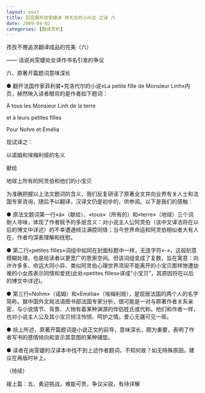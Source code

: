 ```yaml
---
layout: post
title: 层层揭开尚雯婕译 林先生的小孙女 之谜 六
date: 2009-04-02
categories: [翻译赏析]  
---
```


孜孜不倦追求翻译成品的完美（六）

—— 话说尚雯婕处女译作书名引发的争议

六、原著开篇题词意味深长

● 翻开法国作家菲利普•克洛代尔的小说«La petite fille de Monsieur Linh»内页，赫然映入读者眼帘的是作者如下题词：

À tous les Monsieur Linh de la terre

et à leurs petites filles

Pour Nohm et Emélia

现试译之：

以诺姆和埃梅利娅的名义

献给

地球上所有的阿灵伯和他们的小宝贝

为准确把握以上法文题词的含义，我们反复研读了原著全文并向业界有关人士和法国专家咨询，随后予以翻译，汉译文仍是初步的，供参阅。以下是我们的感触：

● 原法文题词第一行«à»（献给）、«tous»（所有的）和«terre»（地球）三个词耐人寻味，体现了作者赋予的多层含义：对小说主人公阿灵伯（该中文译法将在以后的博文中详述）的不幸遭遇倾注满腔同情；当今世界命运和阿灵伯相似者大有人在，作者均深表理解和抚慰。

● 第二行«petites filles»词组中如同在封面标题中一样，无连字符«-»，这般刻意模糊处理，也是给读者以更宽广的思索空间。但该词组变成了复数，旨在寓意：向许许多多、命运大同小异、类似阿灵伯心理世界须臾不能离开的小宝贝那样惨遭劫难的小女孩表示同情和爱抚(此处«petites filles»译成“小宝贝”，其原因将在以后的博文中详述)。

● 第三行«Nohm»（诺姆）和«Emélia»（埃梅利娅），是现居法国的两个人的名字简称。据中国外文局法语图书部法国专家分析，很可能是一对与原著作者关系亲密，与小说情节、背景、人物有着某种渊源的伴侣姓氏或代称。他们和作者一样，也对小说主人公及其小宝贝倾注怜悯、呵护之情。爱心无疆可见一斑。

● 综上所述，原著开篇题词是小说正文的前导，意味深长，颇为重要，表明了作者写书的感情倾向和宣示其意图的某种铺垫。

● 读者在尚雯婕的汉译本中找不到上述作者题词，不知何故？如无特殊原因，建议在再版时补上。

（待续）



接上篇：五、勇迎挑战，难能可贵，争议尖锐，有待详解

